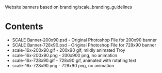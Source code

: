 Website banners based on branding/scale_branding_guidelines

# Contents
- SCALE Banner-200x90.psd - Original Photoshop File for 200x90 banner
- SCALE Banner-728x90.psd - Original Photoshop File for 728x90 banner
- scale-16x-200x90.gif - 200x90 gif, mildly animated Troy
- scale-16x-200x90.png - 200x900 png, no animation
- scale-16x-728x90.gif - 728x90 gif, animated with rotating text
- scale-16x-728x90.png - 728x90 png, no animation

